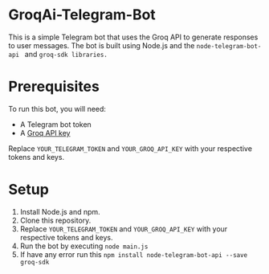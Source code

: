 # GroqAi-Telegram-Bot

This is a simple Telegram bot that uses the Groq API to generate responses to user messages. The bot is built using Node.js and the ```node-telegram-bot-api ```
 and ```groq-sdk libraries.```

# Prerequisites
To run this bot, you will need:
  - A Telegram bot token
  - A [Groq API key](https://console.groq.com/keys)
    
Replace ```YOUR_TELEGRAM_TOKEN``` and ```YOUR_GROQ_API_KEY``` with your respective tokens and keys.

# Setup
  1. Install Node.js and npm.
  2. Clone this repository.
  3. Replace ```YOUR_TELEGRAM_TOKEN``` and ```YOUR_GROQ_API_KEY``` with your respective tokens and keys.
  4. Run the bot by executing ```node main.js```
  5. If have any error run this ```npm install node-telegram-bot-api --save groq-sdk```
